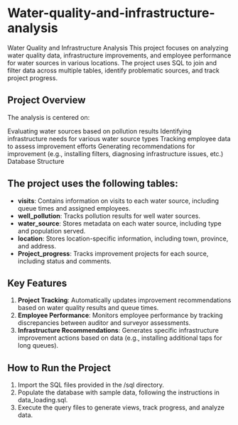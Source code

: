 # Water-quality-and-infrastructure-analysis

Water Quality and Infrastructure Analysis
This project focuses on analyzing water quality data, infrastructure improvements, and employee performance for water sources in various locations. The project uses SQL to join and filter data across multiple tables, identify problematic sources, and track project progress.

## Project Overview
The analysis is centered on:

Evaluating water sources based on pollution results
Identifying infrastructure needs for various water source types
Tracking employee data to assess improvement efforts
Generating recommendations for improvement (e.g., installing filters, diagnosing infrastructure issues, etc.)
Database Structure

## The project uses the following tables:

- **visits**: Contains information on visits to each water source, including queue times and assigned employees.
- **well_pollution**: Tracks pollution results for well water sources.
- **water_source**: Stores metadata on each water source, including type and population served.
- **location**: Stores location-specific information, including town, province, and address.
- **Project_progress**: Tracks improvement projects for each source, including status and comments.

## Key Features

1. **Project Tracking**: Automatically updates improvement recommendations based on water quality results and queue times.
2. **Employee Performance**: Monitors employee performance by tracking discrepancies between auditor and surveyor assessments.
3. **Infrastructure Recommendations**: Generates specific infrastructure improvement actions based on data (e.g., installing additional taps for long queues).

## How to Run the Project

1. Import the SQL files provided in the /sql directory.
2. Populate the database with sample data, following the instructions in data_loading.sql.
3. Execute the query files to generate views, track progress, and analyze data.

